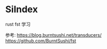 # SiIndex

rust fst 学习

参考:
https://blog.burntsushi.net/transducers/
https://github.com/BurntSushi/fst
